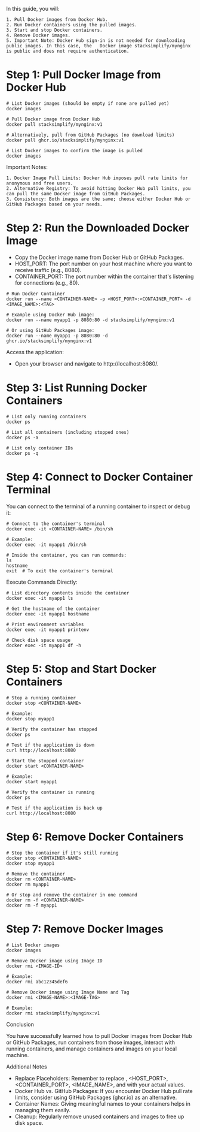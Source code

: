 In this guide, you will:

    1. Pull Docker images from Docker Hub.
    2. Run Docker containers using the pulled images.
    3. Start and stop Docker containers.
    4. Remove Docker images.
    5. Important Note: Docker Hub sign-in is not needed for downloading public images. In this case, the   Docker image stacksimplify/mynginx is public and does not require authentication.


# Step 1: Pull Docker Image from Docker Hub

    # List Docker images (should be empty if none are pulled yet)
    docker images

    # Pull Docker image from Docker Hub
    docker pull stacksimplify/mynginx:v1

    # Alternatively, pull from GitHub Packages (no download limits)
    docker pull ghcr.io/stacksimplify/mynginx:v1

    # List Docker images to confirm the image is pulled
    docker images

Important Notes:

    1. Docker Image Pull Limits: Docker Hub imposes pull rate limits for anonymous and free users.
    2. Alternative Registry: To avoid hitting Docker Hub pull limits, you can pull the same Docker image from GitHub Packages.
    3. Consistency: Both images are the same; choose either Docker Hub or GitHub Packages based on your needs.

# Step 2: Run the Downloaded Docker Image
   * Copy the Docker image name from Docker Hub or GitHub Packages.
   * HOST_PORT: The port number on your host machine where you want to receive traffic (e.g., 8080).
   * CONTAINER_PORT: The port number within the container that's listening for connections (e.g., 80).

    # Run Docker Container
    docker run --name <CONTAINER-NAME> -p <HOST_PORT>:<CONTAINER_PORT> -d <IMAGE_NAME>:<TAG>

    # Example using Docker Hub image:
    docker run --name myapp1 -p 8080:80 -d stacksimplify/mynginx:v1

    # Or using GitHub Packages image:
    docker run --name myapp1 -p 8080:80 -d ghcr.io/stacksimplify/mynginx:v1

Access the application:
   * Open your browser and navigate to http://localhost:8080/.

# Step 3: List Running Docker Containers

    # List only running containers
    docker ps

    # List all containers (including stopped ones)
    docker ps -a

    # List only container IDs
    docker ps -q

# Step 4: Connect to Docker Container Terminal
You can connect to the terminal of a running container to inspect or debug it:
    
    # Connect to the container's terminal
    docker exec -it <CONTAINER-NAME> /bin/sh

    # Example:
    docker exec -it myapp1 /bin/sh

    # Inside the container, you can run commands:
    ls
    hostname
    exit  # To exit the container's terminal

Execute Commands Directly:

    # List directory contents inside the container
    docker exec -it myapp1 ls

    # Get the hostname of the container
    docker exec -it myapp1 hostname

    # Print environment variables
    docker exec -it myapp1 printenv

    # Check disk space usage
    docker exec -it myapp1 df -h

# Step 5: Stop and Start Docker Containers
    # Stop a running container
    docker stop <CONTAINER-NAME>

    # Example:
    docker stop myapp1

    # Verify the container has stopped
    docker ps

    # Test if the application is down
    curl http://localhost:8080

    # Start the stopped container
    docker start <CONTAINER-NAME>

    # Example:
    docker start myapp1

    # Verify the container is running
    docker ps

    # Test if the application is back up
    curl http://localhost:8080

# Step 6: Remove Docker Containers
    # Stop the container if it's still running
    docker stop <CONTAINER-NAME>
    docker stop myapp1

    # Remove the container
    docker rm <CONTAINER-NAME>
    docker rm myapp1

    # Or stop and remove the container in one command
    docker rm -f <CONTAINER-NAME>
    docker rm -f myapp1

# Step 7: Remove Docker Images

    # List Docker images
    docker images

    # Remove Docker image using Image ID
    docker rmi <IMAGE-ID>

    # Example:
    docker rmi abc12345def6

    # Remove Docker image using Image Name and Tag
    docker rmi <IMAGE-NAME>:<IMAGE-TAG>

    # Example:
    docker rmi stacksimplify/mynginx:v1

Conclusion

You have successfully learned how to pull Docker images from Docker Hub or GitHub Packages, run containers from those images, interact with running containers, and manage containers and images on your local machine.

Additional Notes
   * Replace Placeholders: Remember to replace <CONTAINER-NAME>, <HOST_PORT>, <CONTAINER_PORT>, <IMAGE_NAME>, and <TAG> with your actual values.
   * Docker Hub vs. GitHub Packages: If you encounter Docker Hub pull rate limits, consider using GitHub  Packages (ghcr.io) as an alternative.
   * Container Names: Giving meaningful names to your containers helps in managing them easily.
   * Cleanup: Regularly remove unused containers and images to free up disk space.







